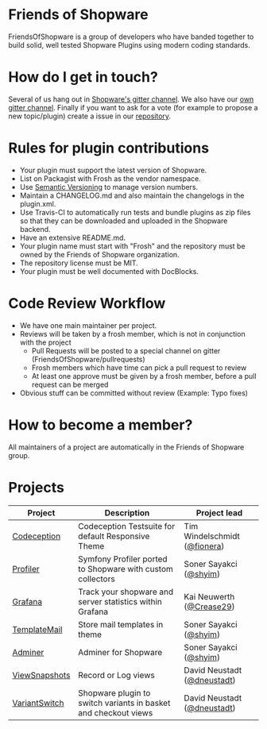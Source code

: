# Friends of Shopware

FriendsOfShopware is a group of developers who have banded together to build solid, well tested Shopware Plugins using modern coding standards.

# How do I get in touch?
Several of us hang out in [Shopware's gitter channel](https://gitter.im/shopware/shopware). We also have our [own gitter channel](https://gitter.im/FriendsOfShopware/Lobby). Finally if you want to ask for a vote (for example to propose a new topic/plugin) create a issue in our [repository](https://github.com/FriendsOfShopware/friendsofshopware.github.com).

# Rules for plugin contributions
* Your plugin must support the latest version of Shopware.
* List on Packagist with Frosh as the vendor namespace.
* Use [Semantic Versioning](https://semver.org/) to manage version numbers.
* Maintain a CHANGELOG.md and also maintain the changelogs in the plugin.xml.
* Use Travis-CI to automatically run tests and bundle plugins as zip files so that they can be downloaded and uploaded in the Shopware backend.
* Have an extensive README.md.
* Your plugin name must start with "Frosh" and the repository must be owned by the Friends of Shopware organization.
* The repository license must be MIT.
* Your plugin must be well documented with DocBlocks.

# Code Review Workflow
* We have one main maintainer per project.
* Reviews will be taken by a frosh member, which is not in conjunction with the project
  * Pull Requests will be posted to a special channel on gitter (FriendsOfShopware/pullrequests)
  * Frosh members which have time can pick a pull request to review
  * At least one approve must be given by a frosh member, before a pull request can be merged
* Obvious stuff can be committed without review (Example: Typo fixes)

# How to become a member?
All maintainers of a project are automatically in the Friends of Shopware group. 

# Projects

| Project     | Description                                                | Project lead                 |
|-------------|------------------------------------------------------------|------------------------------|
| [Codeception](https://github.com/FriendsOfShopware/FroshCodeCeptionTests) | Codeception Testsuite for default Responsive Theme         | Tim Windelschmidt ([@fionera](https://github.com/fionera)) |
| [Profiler](https://github.com/FriendsOfShopware/FroshProfiler)    | Symfony Profiler ported to Shopware with custom collectors | Soner Sayakci ([@shyim](https://github.com/shyim))       |
| [Grafana](https://github.com/FriendsOfShopware/FroshGrafana)     | Track your shopware and server statistics within Grafana   | Kai Neuwerth ([@Crease29](https://github.com/Crease29))      |
| [TemplateMail](https://github.com/FriendsOfShopware/FroshTemplateMail)     | Store mail templates in theme   | Soner Sayakci ([@shyim](https://github.com/shyim))      |
| [Adminer](https://github.com/FriendsOfShopware/FroshAdminer)     | Adminer for Shopware  | Soner Sayakci ([@shyim](https://github.com/shyim))      |
| [ViewSnapshots](https://github.com/FriendsOfShopware/FroshViewSnapshots)     | Record or Log views  | David Neustadt ([@dneustadt](https://github.com/dneustadt))      |
| [VariantSwitch](https://github.com/FriendsOfShopware/FroshVariantSwitch)     | Shopware plugin to switch variants in basket and checkout views  | David Neustadt ([@dneustadt](https://github.com/dneustadt))      |
